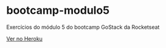 # bootcamp-modulo5

Exercícios do módulo 5 do bootcamp GoStack da Rocketseat

[Ver no Heroku](https://bootcamp-modulo5.herokuapp.com/)
